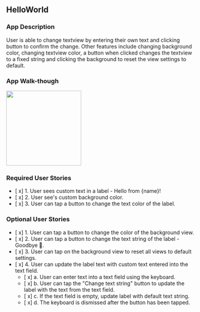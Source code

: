 ## HelloWorld

### App Description
User is able to change textview by entering their own text and clicking button to confirm the change. Other features include changing background color, changing textview color, a button when clicked changes the textview to a fixed string and clicking the background to reset the view settings to default.

### App Walk-though

<img src="http://g.recordit.co/R7HstIQI97.gif" width=200><br>


### Required User Stories
- [ x] 1. User sees custom text in a label - Hello from {name}!
- [ x] 2. User see's custom background color.
- [ x] 3. User can tap a button to change the text color of the label.

### Optional User Stories
- [ x] 1. User can tap a button to change the color of the background view.
- [ x] 2. User can tap a button to change the text string of the label - Goodbye 👋.
- [ x] 3. User can tap on the background view to reset all views to default settings.
- [ x] 4. User can update the label text with custom text entered into the text field.
   - [ x] a. User can enter text into a text field using the keyboard.
   - [ x] b. User can tap the "Change text string" button to update the label with the text from the text field.
   - [ x] c. If the text field is empty, update label with default text string.
   - [ x] d. The keyboard is dismissed after the button has been tapped.
